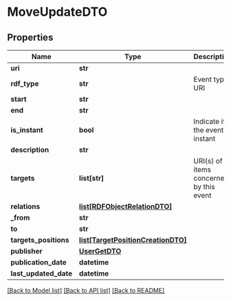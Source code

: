 # MoveUpdateDTO

## Properties
Name | Type | Description | Notes
------------ | ------------- | ------------- | -------------
**uri** | **str** |  | 
**rdf_type** | **str** | Event type URI | [optional] 
**start** | **str** |  | [optional] 
**end** | **str** |  | [optional] 
**is_instant** | **bool** | Indicate if the event is instant | 
**description** | **str** |  | [optional] 
**targets** | **list[str]** | URI(s) of items concerned by this event | 
**relations** | [**list[RDFObjectRelationDTO]**](RDFObjectRelationDTO.md) |  | [optional] 
**_from** | **str** |  | [optional] 
**to** | **str** |  | [optional] 
**targets_positions** | [**list[TargetPositionCreationDTO]**](TargetPositionCreationDTO.md) |  | [optional] 
**publisher** | [**UserGetDTO**](UserGetDTO.md) |  | [optional] 
**publication_date** | **datetime** |  | [optional] 
**last_updated_date** | **datetime** |  | [optional] 

[[Back to Model list]](../README.md#documentation-for-models) [[Back to API list]](../README.md#documentation-for-api-endpoints) [[Back to README]](../README.md)


